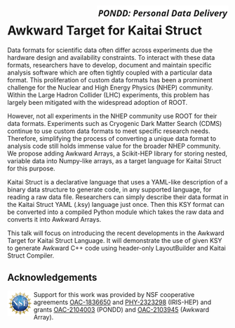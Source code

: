 <div>
<img src="img/PONDD%20logo.png" width="300" align="right"/>
</div>

#  Awkward Target for Kaitai Struct
Data formats for scientific data often differ across experiments due the hardware design and availability constraints. To interact with these data formats, researchers have to develop, document and maintain specific analysis software which are often tightly coupled with a particular data format. This proliferation of custom data formats has been a prominent challenge for the Nuclear and High Energy Physics (NHEP) community. Within the Large Hadron Collider (LHC) experiments, this problem has largely been mitigated with the widespread adoption of ROOT.

However, not all experiments in the NHEP community use ROOT for their data formats. Experiments such as Cryogenic Dark Matter Search (CDMS) continue to use custom data formats to meet specific research needs. Therefore, simplifying the process of converting a unique data format to analysis code still holds immense value for the broader NHEP community. We propose adding Awkward Arrays, a Scikit-HEP library for storing nested, variable data into Numpy-like arrays, as a target language for Kaitai Struct for this purpose.

Kaitai Struct is a declarative language that uses a YAML-like description of a binary data structure to generate code, in any supported language, for reading a raw data file. Researchers can simply describe their data format in the Kaitai Struct YAML (.ksy) language just once. Then this KSY format can be converted into a compiled Python module which takes the raw data and converts it into Awkward Arrays.

This talk will focus on introducing the recent developments in the Awkward Target for Kaitai Struct Language. It will demonstrate the use of given KSY to generate Awkward C++ code using header-only LayoutBuilder and Kaitai Struct Compiler.

## Acknowledgements
<div>
<img src="img/NSF%20logo.png" width="60" align="left"/>
</div>

Support for this work was provided by NSF cooperative agreements [OAC-1836650](https://www.nsf.gov/awardsearch/showAward?AWD_ID=1836650) and [PHY-2323298](https://www.nsf.gov/awardsearch/showAward?AWD_ID=2323298) (IRIS-HEP) and grants [OAC-2104003](https://www.nsf.gov/awardsearch/showAward?AWD_ID=2104003) (PONDD) and [OAC-2103945](https://www.nsf.gov/awardsearch/showAward?AWD_ID=2103945) (Awkward Array).